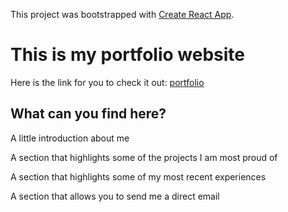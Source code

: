 This project was bootstrapped with [Create React App](https://github.com/facebook/create-react-app).

# This is my portfolio website

Here is the link for you to check it out: [portfolio](https://temur.dev/)

## What can you find here?

A little introduction about me

A section that highlights some of the projects I am most proud of

A section that highlights some of my most recent experiences

A section that allows you to send me a direct email
